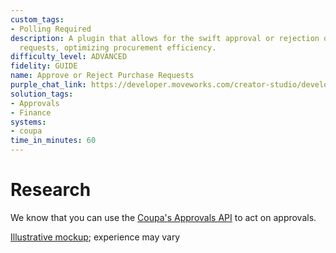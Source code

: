 ```yaml
---
custom_tags:
- Polling Required
description: A plugin that allows for the swift approval or rejection of purchase
  requests, optimizing procurement efficiency.
difficulty_level: ADVANCED
fidelity: GUIDE
name: Approve or Reject Purchase Requests
purple_chat_link: https://developer.moveworks.com/creator-studio/developer-tools/purple-chat-builder/?workspace=%7B%22title%22%3A%22My+Workspace%22%2C%22botSettings%22%3A%7B%22name%22%3A%22%22%2C%22imageUrl%22%3A%22%22%7D%2C%22mocks%22%3A%5B%7B%22id%22%3A9192%2C%22title%22%3A%22New+Mock%22%2C%22transcript%22%3A%7B%22settings%22%3A%7B%22colorStyle%22%3A%22LIGHT%22%2C%22startTime%22%3A%2211%3A43+AM%22%2C%22defaultPerson%22%3A%22GWEN%22%2C%22editable%22%3Atrue%2C%22botName%22%3A%22%22%2C%22botImageUrl%22%3A%22%22%7D%2C%22messages%22%3A%5B%7B%22from%22%3A%22ANNOTATION%22%2C%22text%22%3A%22%3Cp%3E%3Cb%3ETriggers%3C%2Fb%3E%3Cbr%3E1.+New+approval+queue+detected+while+polling+Coupa%27s+approval+APIs%3Cbr%3E2.+Middleware+initiated+trigger%3Cbr%3E%3Cbr%3E%3Cb%3ESlots%3C%2Fb%3E%3Cbr%3E1.+%3Ci%3EApproval+ID%3C%2Fi%3E%3A+reqired+for+API+actions+to+work%3Cbr%3E%3Cbr%3E%3Cb%3EActions%3C%2Fb%3E%3Cbr%3E1.+%3Ci%3EApprove+requisition%3C%2Fi%3E%3A+Approve+and+move+requisition+to+next+approver+in+requisition+chain%3Cbr%3E2.+%3Ci%3EReject+requisition%3C%2Fi%3E%3A+Reject+requisition+and+move+record+back+to+previous+approver+or+owner%3C%2Fp%3E%22%7D%2C%7B%22from%22%3A%22Bot%22%2C%22text%22%3A%22%3Cp%3EHi+Jamie%2C%3Cbr%3E%3Cbr%3E%3Cb%3E%F0%9F%92%B3+Purchase+Requsition+Pending+Your+Approval%3C%2Fb%3E%3A%3Cbr%3E-+Name%3A+MacBook+Pro+Retina+15%5C%22%3Cbr%3E-+%3Ci%3EQuantity%3C%2Fi%3E%3A+10%3Cbr%3E-+%3Ci%3ECreated+by%3C%2Fi%3E%3A+Sam+Stinson%3Cbr%3E-+%3Ci%3EAmount%3C%2Fi%3E%3A+USD+14060.41%3Cbr%3E-+%3Ci%3ELast+Comment%3C%2Fi%3E%3A+Approved+by+IT+team%2C+waiting+Jamie%27s+approval%3Cbr%3E-+%3Ci%3EApproval+Status%3C%2Fi%3E%3A+Pending+Approval%3Cbr%3E-+%3Ci%3ERequisition+ID%3C%2Fi%3E%3A+14170%3C%2Fp%3E%22%2C%22cards%22%3A%5B%7B%22buttons%22%3A%5B%7B%22style%22%3A%22PRIMARY%22%2C%22text%22%3A%22Approve%22%7D%2C%7B%22text%22%3A%22Send+Back%22%7D%5D%7D%5D%7D%5D%7D%7D%5D%7D
solution_tags:
- Approvals
- Finance
systems:
- coupa
time_in_minutes: 60
---
```


# Research

We know that you can use the [Coupa's Approvals API](https://compass.coupa.com/en-us/products/product-documentation/integration-technical-documentation/the-coupa-core-api/resources/transactional-resources/approvals-api-(approvals)) to act on approvals.

[Illustrative mockup](https://developer.moveworks.com/creator-studio/developer-tools/purple-chat-builder/?workspace=%7B%22title%22%3A%22My+Workspace%22%2C%22botSettings%22%3A%7B%22name%22%3A%22%22%2C%22imageUrl%22%3A%22%22%7D%2C%22mocks%22%3A%5B%7B%22id%22%3A9192%2C%22title%22%3A%22New+Mock%22%2C%22transcript%22%3A%7B%22settings%22%3A%7B%22colorStyle%22%3A%22LIGHT%22%2C%22startTime%22%3A%2211%3A43+AM%22%2C%22defaultPerson%22%3A%22GWEN%22%2C%22editable%22%3Atrue%2C%22botName%22%3A%22%22%2C%22botImageUrl%22%3A%22%22%7D%2C%22messages%22%3A%5B%7B%22from%22%3A%22ANNOTATION%22%2C%22text%22%3A%22%3Cp%3E%3Cb%3ETriggers%3C%2Fb%3E%3Cbr%3E1.+New+approval+queue+detected+while+polling+Coupa%27s+approval+APIs%3Cbr%3E2.+Middleware+initiated+trigger%3Cbr%3E%3Cbr%3E%3Cb%3ESlots%3C%2Fb%3E%3Cbr%3E1.+%3Ci%3EApproval+ID%3C%2Fi%3E%3A+reqired+for+API+actions+to+work%3Cbr%3E%3Cbr%3E%3Cb%3EActions%3C%2Fb%3E%3Cbr%3E1.+%3Ci%3EApprove+requisition%3C%2Fi%3E%3A+Approve+and+move+requisition+to+next+approver+in+requisition+chain%3Cbr%3E2.+%3Ci%3EReject+requisition%3C%2Fi%3E%3A+Reject+requisition+and+move+record+back+to+previous+approver+or+owner%3C%2Fp%3E%22%7D%2C%7B%22from%22%3A%22Bot%22%2C%22text%22%3A%22%3Cp%3EHi+Jamie%2C%3Cbr%3E%3Cbr%3E%3Cb%3E%F0%9F%92%B3+Purchase+Requsition+Pending+Your+Approval%3C%2Fb%3E%3A%3Cbr%3E-+Name%3A+MacBook+Pro+Retina+15%5C%22%3Cbr%3E-+%3Ci%3EQuantity%3C%2Fi%3E%3A+10%3Cbr%3E-+%3Ci%3ECreated+by%3C%2Fi%3E%3A+Sam+Stinson%3Cbr%3E-+%3Ci%3EAmount%3C%2Fi%3E%3A+USD+14060.41%3Cbr%3E-+%3Ci%3ELast+Comment%3C%2Fi%3E%3A+Approved+by+IT+team%2C+waiting+Jamie%27s+approval%3Cbr%3E-+%3Ci%3EApproval+Status%3C%2Fi%3E%3A+Pending+Approval%3Cbr%3E-+%3Ci%3ERequisition+ID%3C%2Fi%3E%3A+14170%3C%2Fp%3E%22%2C%22cards%22%3A%5B%7B%22buttons%22%3A%5B%7B%22style%22%3A%22PRIMARY%22%2C%22text%22%3A%22Approve%22%7D%2C%7B%22text%22%3A%22Send+Back%22%7D%5D%7D%5D%7D%5D%7D%7D%5D%7D); experience may vary